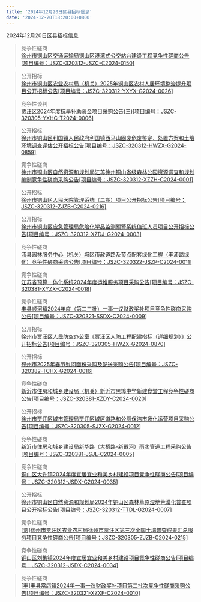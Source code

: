```yaml
---
title: '2024年12月20日区县招标信息'
date: '2024-12-20T18:20:00+0800'
---
```

2024年12月20日区县招标信息
<!--more-->
>竞争性磋商<br>
>[徐州市铜山区交通运输局铜山区港湾式公交站台建设工程竞争性磋商公告[项目编号：JSZC-320312-JSZC-C2024-0150]](http://czj.xz.gov.cn/Home/HomeDetails?type=0&articleid=bc8fdc40-3ae7-4225-b87a-d62657184acd)

>公开招标<br>
>[徐州市铜山区农业农村局（机关）2025年铜山区农村人居环境整治提升项目公开招标公告[项目编号：JSZC-320312-YXYX-G2024-0026]](http://czj.xz.gov.cn/Home/HomeDetails?type=0&articleid=24c65dbb-3a8c-4137-93f6-66065109d73b)

>竞争性谈判<br>
>[贾汪区2024年度抗旱补助资金项目采购公告(三)[项目编号：JSZC-320305-YXHC-T2024-0006]](http://czj.xz.gov.cn/Home/HomeDetails?type=0&articleid=e509660c-1c17-4be1-90b1-abd899797c84)

>公开招标<br>
>[徐州市铜山区利国镇人民政府利国镇西马山固废危废鉴定、处置方案和土壤环境调查评估公开招标公告[项目编号：JSZC-320312-HWZX-G2024-0859]](http://czj.xz.gov.cn/Home/HomeDetails?type=0&articleid=c3701d11-bb41-4908-a1c5-9021f5995db8)

>竞争性磋商<br>
>[徐州市铜山区自然资源和规划局江苏徐州铜山省级森林公园资源调查和规划编制竞争性磋商采购公告[项目编号：JSZC-320312-XZZH-C2024-0001]](http://czj.xz.gov.cn/Home/HomeDetails?type=0&articleid=7045a508-5e8f-404f-9c86-bf1ac7f6f608)

>公开招标<br>
>[徐州市铜山区人民医院管理系统（二期）项目公开招标公告[项目编号：JSZC-320312-ZJZB-G2024-0216]](http://czj.xz.gov.cn/Home/HomeDetails?type=0&articleid=94175581-4ad3-4ad3-b536-bd1b5a9b419a)

>公开招标<br>
>[徐州市铜山区应急管理局危险化学品监测预警系统值班人员项目公开招标公告[项目编号：JSZC-320312-XZDJ-G2024-0003]](http://czj.xz.gov.cn/Home/HomeDetails?type=0&articleid=443decec-2a53-41c6-9adb-90345528e334)

>竞争性磋商<br>
>[沛县园林服务中心（机关）城区市政道路及节点配套绿化工程（丰沛路绿化）竞争性磋商采购公告[项目编号：JSZC-320322-JSZP-C2024-0011]](http://czj.xz.gov.cn/Home/HomeDetails?type=0&articleid=3b148eb9-ab06-4f23-b105-ff12e2c6240c)

>竞争性磋商<br>
>[江苏省预算一体化系统2024年度运维服务项目采购公告[项目编号：JSZC-320381-XYZX-C2024-0018]](http://czj.xz.gov.cn/Home/HomeDetails?type=0&articleid=38958d40-098a-49f1-a0e4-51ecc5bedc9e)

>竞争性磋商<br>
>[丰县顺河镇2024年度（第二三批）一事一议财政奖补项目竞争性磋商采购公告[项目编号：JSZC-320321-SSDX-C2024-0009]](http://czj.xz.gov.cn/Home/HomeDetails?type=0&articleid=491224f7-45b4-4fed-996f-64298452584c)

>公开招标<br>
>[徐州市贾汪区人民防空办公室《贾汪区人防工程配建指标（详细规划）》公开招标公告[项目编号：JSZC-320305-HWZX-G2024-0870]](http://czj.xz.gov.cn/Home/HomeDetails?type=0&articleid=c0a87534-1b55-4d2f-9d27-9c98dbbc8306)

>公开招标<br>
>[邳州市2025年春节慰问面粉采购及配送采购公告[项目编号：JSZC-320382-TCHX-G2024-0016]](http://czj.xz.gov.cn/Home/HomeDetails?type=0&articleid=94b76aa6-7da1-40d1-a32a-96f8aca047cb)

>竞争性磋商<br>
>[新沂市住房和城乡建设局（机关）新沂市黑埠中学新建食堂工程竞争性磋商公告[项目编号：JSZC-320381-XZDY-C2024-0020]](http://czj.xz.gov.cn/Home/HomeDetails?type=0&articleid=1f739eea-d8a3-43fe-99d4-b6b06c0152ba)

>公开招标<br>
>[徐州市贾汪区城市管理局贾汪区城区道路和公厕保洁市场化运营项目采购公告[项目编号：JSZC-320305-SJZX-G2024-0012]](http://czj.xz.gov.cn/Home/HomeDetails?type=0&articleid=3ab05b50-8a0f-4276-bc6c-e6feb53bf219)

>竞争性磋商<br>
>[新沂市住房和城乡建设局新华路（大桥路-新戴河）雨水管道工程采购公告[项目编号：JSZC-320381-JSJL-C2024-0005]](http://czj.xz.gov.cn/Home/HomeDetails?type=0&articleid=78445e68-6fd8-4bd3-90f9-b44d85f3f0ae)

>竞争性磋商<br>
>[铜山区大许镇2024年度宜居宜业和美乡村建设项目竞争性磋商公告[项目编号：JSZC-320312-JSDX-C2024-0035]](http://czj.xz.gov.cn/Home/HomeDetails?type=0&articleid=5d79f006-439b-4311-b934-056ad11ad801)

>公开招标<br>
>[徐州市铜山区自然资源和规划局2024年铜山区森林草原湿地荒漠化普查项目公开招标公告[项目编号：JSZC-320312-TTDL-G2024-0007]](http://czj.xz.gov.cn/Home/HomeDetails?type=0&articleid=a9d463be-232b-4fc2-855b-6ae9a3e06d0a)

>竞争性磋商<br>
>[[贾]徐州市贾汪区农业农村局徐州市贾汪区第三次全国土壤普查成果汇总服务项目竞争性磋商公告[项目编号：JSZC-320305-ZJZB-C2024-0215]](http://czj.xz.gov.cn/Home/HomeDetails?type=0&articleid=eec9bdcd-9269-4c36-8ca7-97611fcc8f0f)

>竞争性磋商<br>
>[铜山区刘集镇2024年度宜居宜业和美乡村建设项目竞争性磋商公告[项目编号：JSZC-320312-JSDX-C2024-0034]](http://czj.xz.gov.cn/Home/HomeDetails?type=0&articleid=0ec7f109-137a-4427-92b5-5c276016f953)

>竞争性磋商<br>
>[[丰]丰县常店镇2024年一事一议财政奖补项目第二批次竞争性磋商采购公告[项目编号：JSZC-320321-XZXF-C2024-0010]](http://czj.xz.gov.cn/Home/HomeDetails?type=0&articleid=81185a04-2c96-4e2b-a5e8-59e8d9ccdf03)

